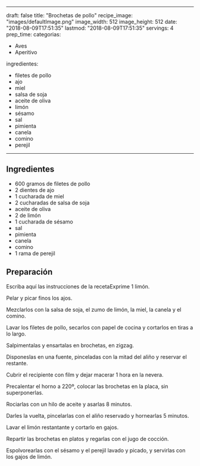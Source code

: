 
---
draft: false
title: "Brochetas de pollo"
recipe_image: "images/defaultImage.png"
image_width: 512
image_height: 512
date: "2018-08-09T17:51:35"
lastmod: "2018-08-09T17:51:35"
servings: 4
prep_time: 
categorias:
  - Aves
  - Aperitivo

ingredientes:
  - filetes de pollo
  - ajo
  - miel
  - salsa de soja
  - aceite de oliva
  - limón
  - sésamo
  - sal
  - pimienta
  - canela
  - comino
  - perejil
---

## Ingredientes
- 600 gramos de filetes de pollo
- 2 dientes de ajo
- 1 cucharada de miel
- 2 cucharadas de salsa de soja
- aceite de oliva
- 2  de limón
- 1 cucharada de sésamo
- sal
- pimienta
- canela
- comino
- 1 rama de perejil

## Preparación
Escriba aquí las instrucciones de la recetaExprime 1 limón.

Pelar y picar finos los ajos.

Mezclarlos con la salsa de soja, el zumo de limón, la miel, la canela y el comino.

Lavar los filetes de pollo, secarlos con papel de cocina y cortarlos en tiras a lo largo.

Salpimentalas y ensartalas en brochetas, en zigzag.

Disponeslas en una fuente, pinceladas con la mitad del aliño y reservar el restante.

Cubrir el recipiente con film y dejar macerar 1 hora en la nevera.

Precalentar el horno a 220º, colocar las brochetas en  la placa, sin superponerlas.

Rociarlas con un hilo de aceite y asarlas 8 minutos.

Darles la vuelta, pincelarlas con el aliño reservado y hornearlas 5 minutos.

Lavar el limón restantante y cortarlo en gajos.

Repartir las brochetas en platos y regarlas con el jugo de cocción.

Espolvorearlas con el sésamo y el perejil lavado y picado, y servirlas con los gajos de limón.


